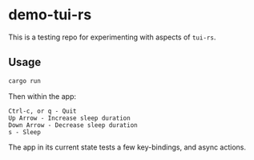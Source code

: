 # demo-tui-rs

This is a testing repo for experimenting with aspects of `tui-rs`.

## Usage

```bash
cargo run
```

Then within the app:

```
Ctrl-c, or q - Quit
Up Arrow - Increase sleep duration
Down Arrow - Decrease sleep duration
s - Sleep
```

The app in its current state tests a few key-bindings, and async actions.
